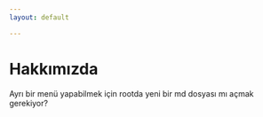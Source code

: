 ```yaml
---
layout: default

---
```

# Hakkımızda

Ayrı bir menü yapabilmek için rootda yeni bir md dosyası mı açmak gerekiyor?